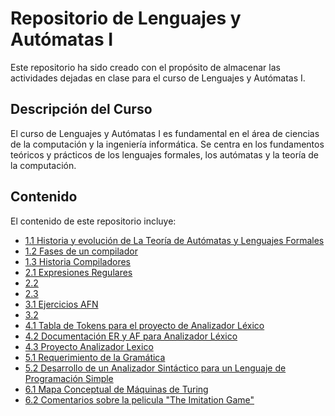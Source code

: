 # Repositorio de Lenguajes y Autómatas I

Este repositorio ha sido creado con el propósito de almacenar las actividades dejadas en clase para el curso de Lenguajes y Autómatas I.

## Descripción del Curso

El curso de Lenguajes y Autómatas I es fundamental en el área de ciencias de la computación y la ingeniería informática. Se centra en los fundamentos teóricos y prácticos de los lenguajes formales, los autómatas y la teoría de la computación.

## Contenido

El contenido de este repositorio incluye:

- [1.1 Historia y evolución de La Teoría de Autómatas y Lenguajes Formales](Tema1/Tarea1.1.md)
- [1.2 Fases de un compilador](Tema1/Tarea1.2.pdf)
- [1.3 Historia Compiladores](Tema1/Tarea1.3.pdf)
- [2.1 Expresiones Regulares](Tema2/Tarea2.1.md)
- [2.2 ](Tema2/Tarea2.2.md)
- [2.3 ](Tema2/Tarea2.3.md)
- [3.1 Ejercicios AFN](Tema3/Tarea3.1.md)
- [3.2 ](Tema3/Tarea3.2.md)
- [4.1 Tabla de Tokens para el proyecto de Analizador Léxico](Tema4)
- [4.2 Documentación ER y AF para Analizador Léxico](Tema4)
- [4.3 Proyecto Analizador Lexico](Tema4)
- [5.1 Requerimiento de la Gramática](Tema5)
- [5.2 Desarrollo de un Analizador Sintáctico para un Lenguaje de Programación Simple](Tema5)
- [6.1 Mapa Conceptual de Máquinas de Turing](Tema6/Tarea6.1.md)
- [6.2 Comentarios sobre la pelicula "The Imitation Game"](Tema6/Tarea6.2.md)
